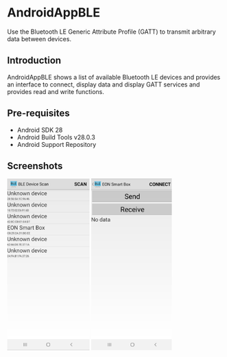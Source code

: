 
AndroidAppBLE
===================================

Use the Bluetooth LE Generic Attribute Profile (GATT)
to transmit arbitrary data between devices.

Introduction
------------

AndroidAppBLE shows a list of available Bluetooth LE devices and provides
an interface to connect, display data and display GATT services and
provides read and write functions.

Pre-requisites
--------------

- Android SDK 28
- Android Build Tools v28.0.3
- Android Support Repository

Screenshots
-------------

<img src="screenshots/scan_device.jpg" height="400" alt="Screenshot"/> <img src="screenshots/select_device.jpg" height="400" alt="Screenshot"/> 

